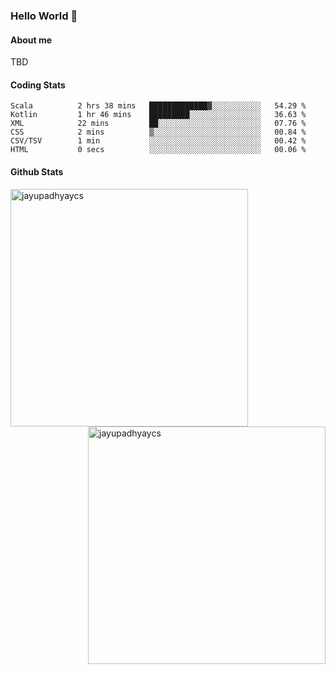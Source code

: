 ### Hello World 👋
#### About me
TBD
#### Coding Stats
<!--START_SECTION:waka-->

```text
Scala          2 hrs 38 mins   █████████████▓░░░░░░░░░░░   54.29 %
Kotlin         1 hr 46 mins    █████████░░░░░░░░░░░░░░░░   36.63 %
XML            22 mins         ██░░░░░░░░░░░░░░░░░░░░░░░   07.76 %
CSS            2 mins          ▒░░░░░░░░░░░░░░░░░░░░░░░░   00.84 %
CSV/TSV        1 min           ░░░░░░░░░░░░░░░░░░░░░░░░░   00.42 %
HTML           0 secs          ░░░░░░░░░░░░░░░░░░░░░░░░░   00.06 %
```

<!--END_SECTION:waka-->
#### Github Stats

<p  ><img align="left" src="https://github-readme-stats.vercel.app/api/top-langs?username=jayupadhyaycs&theme=tokyonight&show_icons=true&locale=en&layout=compact" alt="jayupadhyaycs" width="380px"  /> 
<img align="right" src="https://github-readme-streak-stats.herokuapp.com/?user=jayupadhyaycs&theme=tokyonight&" alt="jayupadhyaycs" width="380px"/>
</p>




<!--
**JayUpadhyayCS/JayUpadhyayCS** is a ✨ _special_ ✨ repository because its `README.md` (this file) appears on your GitHub profile.

Here are some ideas to get you started:

- 🔭 I’m currently working on ...
- 🌱 I’m currently learning ...
- 👯 I’m looking to collaborate on ...
- 🤔 I’m looking for help with ...
- 💬 Ask me about ...
- 📫 How to reach me: ...
- 😄 Pronouns: ...
- ⚡ Fun fact: ...
-->
